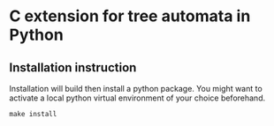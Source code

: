 # C extension for tree automata in Python

## Installation instruction
Installation will build then install a python package. You might want to activate a local python virtual environment of your choice beforehand. 
```
make install
```

